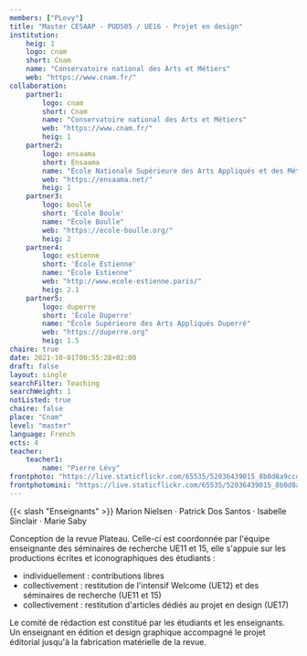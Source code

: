 ```yaml
---
members: ["PLevy"]
title: "Master CESAAP - PUDS05 / UE16 · Projet en design"
institution:
    heig: 1
    logo: cnam
    short: Cnam
    name: "Conservatoire national des Arts et Métiers"
    web: "https://www.cnam.fr/"
collaboration:
    partner1:
        logo: cnam
        short: Cnam
        name: "Conservatoire national des Arts et Métiers"
        web: "https://www.cnam.fr/"
        heig: 1
    partner2:
        logo: ensaama
        short: Ensaama
        name: "École Nationale Supérieure des Arts Appliqués et des Métiers d’Art"
        web: "https://ensaama.net/"
        heig: 1
    partner3:
        logo: boulle
        short: 'École Boule'
        name: "École Boulle"
        web: "https://ecole-boulle.org/"
        heig: 2
    partner4:
        logo: estienne
        short: 'École Estienne'
        name: "École Estienne"
        web: "http://www.ecole-estienne.paris/"
        heig: 2.1
    partner5:
        logo: duperre
        short: 'École Duperre'
        name: "École Supérieure des Arts Appliqués Duperré"
        web: "https://duperre.org"
        heig: 1.5
chaire: true
date: 2021-10-01T00:55:28+02:00
draft: false
layout: single
searchFilter: Teaching
searchWeight: 1
notListed: true
chaire: false
place: "Cnam"
level: "master"
language: French
ects: 4
teacher:
    teacher1:
        name: "Pierre Lévy"
frontphoto: "https://live.staticflickr.com/65535/52036439015_8b0d8a9ccd.jpg"
frontphotomini: "https://live.staticflickr.com/65535/52036439015_8b0d8a9ccd_m.jpg"
---
```


{{< slash "Enseignants" >}} Marion Nielsen · Patrick Dos Santos · Isabelle Sinclair · Marie Saby

Conception de la revue Plateau. Celle-ci est coordonnée par l'équipe enseignante des séminaires
de recherche UE11 et 15, elle s'appuie sur les productions écrites et iconographiques des
étudiants :
- individuellement : contributions libres
- collectivement : restitution de l'intensif Welcome (UE12) et des séminaires de recherche (UE11
et 15)
- collectivement : restitution d'articles dédiés au projet en design (UE17)

Le comité de rédaction est constitué par les étudiants et les enseignants. Un enseignant en
édition et design graphique accompagné le projet éditorial jusqu'à la fabrication matérielle de la
revue.